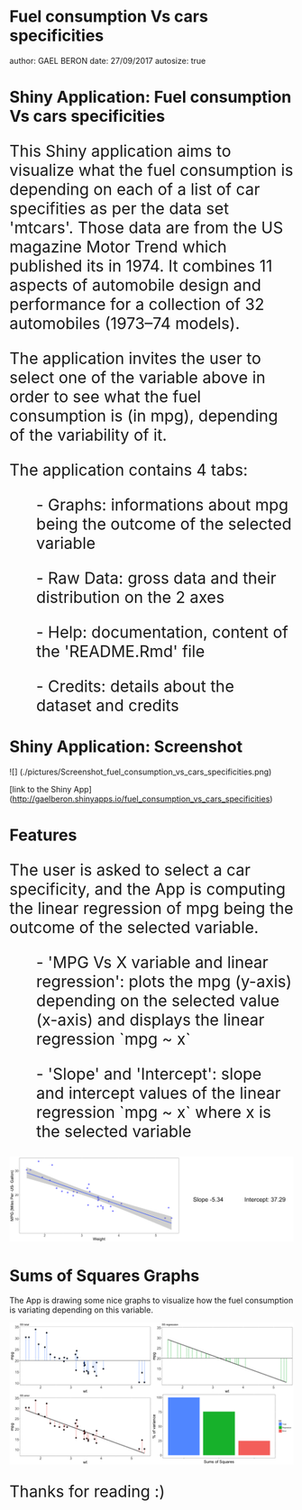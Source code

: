 Fuel consumption Vs cars specificities
========================================================
author: GAEL BERON
date: 27/09/2017
autosize: true



Shiny Application: Fuel consumption Vs cars specificities
========================================================

<p style="font-size:28px">This Shiny application aims to visualize what the fuel consumption is depending on each of a list of car specifities as per the data set 'mtcars'. Those data are from the US magazine Motor Trend which published its in 1974. It combines 11 aspects of automobile design and performance for a collection of 32 automobiles (1973–74 models).</p>

<p style="font-size:28px">The application invites the user to select one of the variable above in order to see what the fuel consumption is (in mpg), depending of the variability of it.</p>

<p style="font-size:28px">The application contains 4 tabs:</p>
<ul style="font-size:28px">- Graphs: informations about mpg being the outcome of the selected variable</ul>
<ul style="font-size:28px">- Raw Data: gross data and their distribution on the 2 axes</ul>
<ul style="font-size:28px">- Help: documentation, content of the 'README.Rmd' file</ul>
<ul style="font-size:28px">- Credits: details about the dataset and credits</ul>

Shiny Application: Screenshot
========================================================

![] (./pictures/Screenshot_fuel_consumption_vs_cars_specificities.png)

[link to the Shiny App] (http://gaelberon.shinyapps.io/fuel_consumption_vs_cars_specificities)

Features
========================================================

<p style="font-size:28px">The user is asked to select a car specificity, and the App is computing the linear regression of mpg being the outcome of the selected variable.</p>

<ul style="font-size:28px">- 'MPG Vs X variable and linear regression': plots the mpg (y-axis) depending on the selected value (x-axis) and displays the linear regression `mpg ~ x`</ul>
<ul style="font-size:28px">- 'Slope' and 'Intercept': slope and intercept values of the linear regression `mpg ~ x` where x is the selected variable</ul>

![plot of chunk unnamed-chunk-2](Reproducible_pitch_presentation-figure/unnamed-chunk-2-1.png)

Sums of Squares Graphs
========================================================
The App is drawing some nice graphs to visualize how the fuel consumption is variating depending on this variable.

![plot of chunk unnamed-chunk-3](Reproducible_pitch_presentation-figure/unnamed-chunk-3-1.png)
<p style="font-size:28px">Thanks for reading :)</p>
